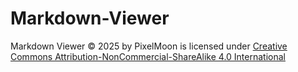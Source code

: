# Markdown-Viewer

 Markdown Viewer © 2025 by PixelMoon is licensed under [Creative Commons Attribution-NonCommercial-ShareAlike 4.0 International](https://creativecommons.org/licenses/by-nc-sa/4.0/?ref=chooser-v1)
